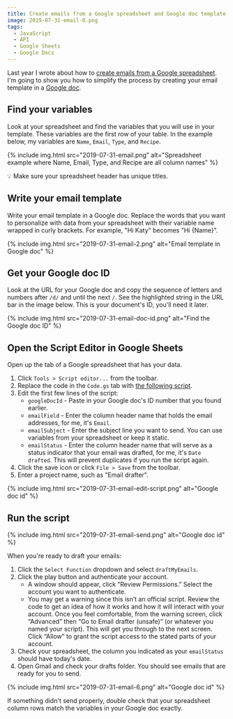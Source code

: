 ```yaml
---
title: Create emails from a Google spreadsheet and Google doc template
image: 2019-07-31-email-0.png
tags:
  - JavaScript
  - API
  - Google Sheets
  - Google Docs
---
```


Last year I wrote about how to [create emails from a Google spreadsheet](/code/google-sheets-to-gmail/). I'm going to show you how to simplify the process by creating your email template in a [Google doc](https://docs.google.com/).

## Find your variables

Look at your spreadsheet and find the variables that you will use in your template. These variables are the first row of your table. In the example below, my variables are `Name`, `Email`, `Type`, and `Recipe`.

<div class="photos">
{% include img.html src="2019-07-31-email.png" alt="Spreadsheet example where Name, Email, Type, and Recipe are all column names" %}
</div>

💡 Make sure your spreadsheet header has unique titles.

## Write your email template

Write your email template in a Google doc. Replace the words that you want to personalize with data from your spreadsheet with their variable name wrapped in curly brackets. For example, "Hi Katy" becomes "Hi {Name}".

<div class="photos">
{% include img.html src="2019-07-31-email-2.png" alt="Email template in Google doc" %}
</div>

## Get your Google doc ID

Look at the URL for your Google doc and copy the sequence of letters and numbers after `/d/` and until the next `/`. See the highlighted string in the URL bar in the image below. This is your document's ID, you'll need it later.

<div class="photos">
{% include img.html src="2019-07-31-email-doc-id.png" alt="Find the Google doc ID" %}
</div>

## Open the Script Editor in Google Sheets

Open up the tab of a Google spreadsheet that has your data.

1. Click `Tools > Script editor...` from the toolbar.
2. Replace the code in the `Code.gs` tab with [the following script](https://gist.github.com/katydecorah/34054b8d241265d18c068fbf413056e3).
3. Edit the first few lines of the script:
   - `googleDocId` - Paste in your Google doc's ID number that you found earlier.
   - `emailField` - Enter the column header name that holds the email addresses, for me, it's `Email`.
   - `emailSubject` - Enter the subject line you want to send. You can use variables from your spreadsheet or keep it static.
   - `emailStatus` - Enter the column header name that will serve as a status indicator that your email was drafted, for me, it's `Date drafted`. This will prevent duplicates if you run the script again.
4. Click the save icon or click `File > Save` from the toolbar.
5. Enter a project name, such as "Email drafter".

<div class="photos">
{% include img.html src="2019-07-31-email-edit-script.png" alt="Google doc id" %}
</div>

## Run the script

<div class="photos">
{% include img.html src="2019-07-31-email-send.png" alt="Google doc id" %}
</div>

When you're ready to draft your emails:

1. Click the `Select Function` dropdown and select `draftMyEmails`.
2. Click the play button and authenticate your account.
   - A window should appear, click “Review Permissions.” Select the account you want to authenticate.
   - You may get a warning since this isn’t an official script. Review the code to get an idea of how it works and how it will interact with your account. Once you feel comfortable, from the warning screen, click “Advanced” then “Go to Email drafter (unsafe)” (or whatever you named your script). This will get you through to the next screen. Click “Allow” to grant the script access to the stated parts of your account.
3. Check your spreadsheet, the column you indicated as your `emailStatus` should have today's date.
4. Open Gmail and check your drafts folder. You should see emails that are ready for you to send.

<div class="photos">
{% include img.html src="2019-07-31-email-6.png" alt="Google doc id" %}
</div>

If something didn't send properly, double check that your spreadsheet column rows match the variables in your Google doc exactly.
